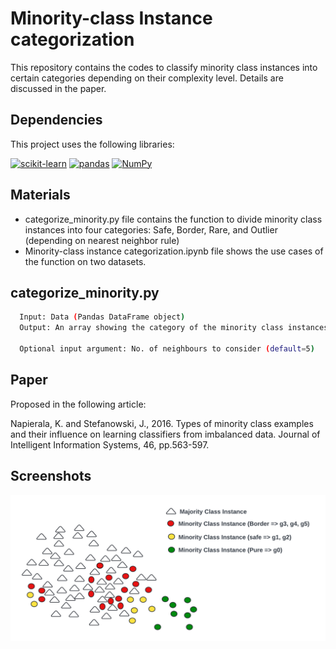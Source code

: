 
# Minority-class Instance categorization

This repository contains the codes to classify minority class instances into certain categories depending on their complexity level. Details are discussed in the paper.

## Dependencies

This project uses the following libraries:

[![scikit-learn](https://img.shields.io/badge/scikit--learn-1.3.1-orange?logo=scikit-learn)](https://scikit-learn.org/)
[![pandas](https://img.shields.io/badge/pandas-2.1.0-blue?logo=pandas)](https://pandas.pydata.org/)
[![NumPy](https://img.shields.io/badge/NumPy-1.26.0-blue?logo=numpy)](https://numpy.org/)

## Materials
* categorize_minority.py file contains the function to divide minority class instances into four categories: Safe, Border, Rare, and Outlier (depending on nearest neighbor rule)
* Minority-class instance categorization.ipynb file shows the use cases of the function on two datasets.





## categorize_minority.py


```bash
  Input: Data (Pandas DataFrame object)
  Output: An array showing the category of the minority class instances and the count.

  Optional input argument: No. of neighbours to consider (default=5)
```


## Paper

Proposed in the following article: 

Napierala, K. and Stefanowski, J., 2016. Types of minority class examples and their influence on learning classifiers from imbalanced data. Journal of Intelligent Information Systems, 46, pp.563-597.
## Screenshots

![App Screenshot](https://github.com/newaz-aa/Minority_class_categorization/blob/main/categorization.png)

